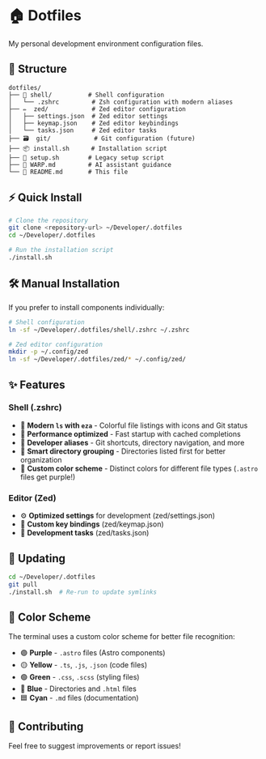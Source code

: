 # 🏠 Dotfiles

My personal development environment configuration files.

## 📂 Structure

```
dotfiles/
├── 🐚 shell/          # Shell configuration
│   └── .zshrc         # Zsh configuration with modern aliases
├── ✏️  zed/            # Zed editor configuration
│   ├── settings.json  # Zed editor settings
│   ├── keymap.json    # Zed editor keybindings
│   └── tasks.json     # Zed editor tasks
├── 🗃️  git/            # Git configuration (future)
├── 📦 install.sh      # Installation script
├── 🔧 setup.sh        # Legacy setup script
├── 📘 WARP.md         # AI assistant guidance
└── 📖 README.md       # This file
```

## ⚡ Quick Install

```bash
# Clone the repository
git clone <repository-url> ~/Developer/.dotfiles
cd ~/Developer/.dotfiles

# Run the installation script
./install.sh
```

## 🛠️ Manual Installation

If you prefer to install components individually:

```bash
# Shell configuration
ln -sf ~/Developer/.dotfiles/shell/.zshrc ~/.zshrc

# Zed editor configuration  
mkdir -p ~/.config/zed
ln -sf ~/Developer/.dotfiles/zed/* ~/.config/zed/
```

## ✨ Features

### Shell (.zshrc)
- 🎨 **Modern `ls` with `eza`** - Colorful file listings with icons and Git status
- 🚀 **Performance optimized** - Fast startup with cached completions
- 🔧 **Developer aliases** - Git shortcuts, directory navigation, and more
- 🎯 **Smart directory grouping** - Directories listed first for better organization
- 🌈 **Custom color scheme** - Distinct colors for different file types (`.astro` files get purple!)

### Editor (Zed)
- ⚙️ **Optimized settings** for development (zed/settings.json)
- 🎨 **Custom key bindings** (zed/keymap.json)
- 📝 **Development tasks** (zed/tasks.json)

## 🔄 Updating

```bash
cd ~/Developer/.dotfiles
git pull
./install.sh  # Re-run to update symlinks
```

## 🎨 Color Scheme

The terminal uses a custom color scheme for better file recognition:
- 🟣 **Purple** - `.astro` files (Astro components)
- 🟡 **Yellow** - `.ts`, `.js`, `.json` (code files)
- 🟢 **Green** - `.css`, `.scss` (styling files)  
- 🔵 **Blue** - Directories and `.html` files
- 🟦 **Cyan** - `.md` files (documentation)

## 🤝 Contributing

Feel free to suggest improvements or report issues!
